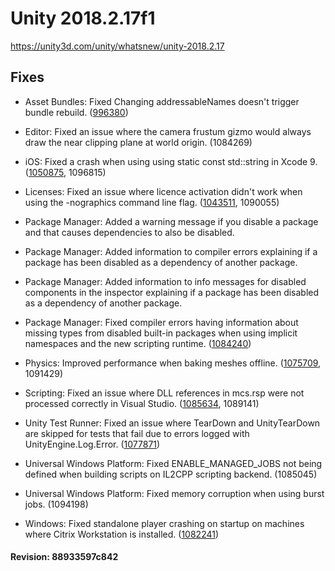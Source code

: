 # Unity 2018.2.17f1

https://unity3d.com/unity/whatsnew/unity-2018.2.17

## Fixes



*   Asset Bundles: Fixed Changing addressableNames doesn't trigger bundle rebuild. ([996380](https://issuetracker.unity3d.com/issues/changing-addressablenames-doesnt-trigger-bundle-rebuild))
    
*   Editor: Fixed an issue where the camera frustum gizmo would always draw the near clipping plane at world origin. (1084269)
    
*   iOS: Fixed a crash when using using static const std::string in Xcode 9. ([1050875](https://issuetracker.unity3d.com/issues/ios-native-static-const-std-string-causes-crash-in-signal-sigkill-when-using-xcode-9), 1096815)
    
*   Licenses: Fixed an issue where licence activation didn't work when using the -nographics command line flag. ([1043511](https://issuetracker.unity3d.com/issues/using-nographics-causes-a-command-line-license-activation-to-fail), 1090055)
    
*   Package Manager: Added a warning message if you disable a package and that causes dependencies to also be disabled.
    
*   Package Manager: Added information to compiler errors explaining if a package has been disabled as a dependency of another package.
    
*   Package Manager: Added information to info messages for disabled components in the inspector explaining if a package has been disabled as a dependency of another package.
    
*   Package Manager: Fixed compiler errors having information about missing types from disabled built-in packages when using implicit namespaces and the new scripting runtime. ([1084240](https://issuetracker.unity3d.com/issues/dot-net-4-dot-x-instead-of-showing-which-package-needs-to-be-enabled-to-fix-compiler-error-general-missing-assembly-error-is-thrown))
    
*   Physics: Improved performance when baking meshes offline. ([1075709](https://issuetracker.unity3d.com/issues/excessive-load-time-or-build-time-for-high-poly-scenes-with-meshcollider), 1091429)
    
*   Scripting: Fixed an issue where DLL references in mcs.rsp were not processed correctly in Visual Studio. ([1085634](https://issuetracker.unity3d.com/issues/dll-references-in-mcs-dot-rsp-dont-trigger-errors-in-editor-only-in-vs), 1089141)
    
*   Unity Test Runner: Fixed an issue where TearDown and UnityTearDown are skipped for tests that fail due to errors logged with UnityEngine.Log.Error. ([1077871](https://issuetracker.unity3d.com/issues/testrunner-tests-are-not-torn-down-properly-when-they-fail-due-to-logging-an-error))
    
*   Universal Windows Platform: Fixed ENABLE\_MANAGED\_JOBS not being defined when building scripts on IL2CPP scripting backend. (1085045)
    
*   Universal Windows Platform: Fixed memory corruption when using burst jobs. (1094198)
    
*   Windows: Fixed standalone player crashing on startup on machines where Citrix Workstation is installed. ([1082241](https://issuetracker.unity3d.com/issues/unity-2018-dot-2-7f1-windows-standalone-crash-on-first-run-due-to-unityplayer-dot-dll-access-violation))
    

#### Revision: 88933597c842